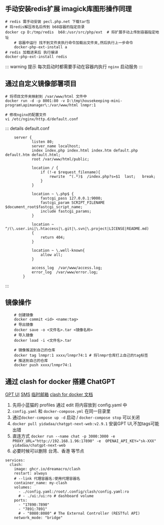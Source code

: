 ## 手动安装redis扩展  imagick库图形操作同理
```shell
# redis 需手动安装 pecl.php.net 下载tar包
# 将redis解压改名后传到 b68容器的指定目录
docker cp D:/tmp/redis  b68:/usr/src/php/ext  # 将扩展手动上传到容器指定地址
    # 容器中运行 找不到文件夹执行命令加载出文件夹,然后执行上一步命令
    docker-php-ext-install a 
# redis 加载进来后 执行编译
docker-php-ext-install redis
```
::: warning 提示
每次启动时都需要手动在容器内执行 `nginx` 启动服务
:::

## 通过自定义镜像部署项目
```shell
# 将项目文件夹映射到 /var/www/html 文件中
docker run -d -p 8001:80 -v D:\tmp\housekeeping-mini-program\apimanager\:/var/www/html lnmpr:1

# 修改nginx的配置文件
vi /etc/nginx/http.d/default.conf
```

::: details default.conf
```shell
    server {
            listen 80;
            server_name localhost;
            index index.php index.html index.htm default.php default.htm default.html;
            root /var/www/html/public;
    
            location / {
                if (!-e $request_filename){
                    rewrite  ^(.*)$  /index.php?s=$1  last;   break;
                }
            }
        
            location ~ \.php$ {
                fastcgi_pass 127.0.0.1:9000;
                fastcgi_param SCRIPT_FILENAME $document_root$fastcgi_script_name;
                include fastcgi_params;
            }
        
            location ~ ^/(\.user.ini|\.htaccess|\.git|\.svn|\.project|LICENSE|README.md)
            {
                return 404;
            }
        
            location ~ \.well-known{
                allow all;
            }
        
            access_log  /var/www/access.log;
            error_log  /var/www/error.log;
        }
```
:::


## 镜像操作
```shell
    # 创建镜像
    docker commit <id> <name:tag>
    # 导出镜像
    docker save -o <文件名>.tar <镜像名称>
    # 导入镜像
    docker load -i <文件名>.tar
    
    # 镜像推送到自己的仓库
    docker tag lnmpr:1 xxxx/lnmpr74:1 # 将lnmpr仓库打上自己的tag标签
    # 推送到自己的仓库
    docker push xxxx/lnmpr74:1
```

## 通过 clash for docker 搭建 ChatGPT
[GPT UI](https://github.com/Yidadaa/ChatGPT-Next-Web/blob/main/README_CN.md#%E9%83%A8%E7%BD%B2)
[SMS](https://sms-activate.org/cn)
[临时邮箱](https://temp-mail.org/)
[clash for docker 文档](https://dreamacro.github.io/clash/introduction/service.html#docker)

1. 先将小蓝猫的 profiles 通过 edit 将内容放到 config.yaml 中
2. `config.yaml` 和 `docker-compose.yml` 在同一目录里
3. 通过`docker-compose up -d` 启动  / `docker-compose stop` 可以关闭
4. `docker pull yidadaa/chatgpt-next-web:v2.9.1` 安装GPT UI,不加tags可能出错
6. 直连方式 `docker run --name chat -p 3000:3000 -e PROXY_URL="http://192.168.1.96:17890" -e  OPENAI_API_KEY="sk-XXX" yidadaa/chatgpt-next-web`
7. 必要时候可以删除 台湾、香港 等节点
```shell
services:
  clash:
    image: ghcr.io/dreamacro/clash
    restart: always
    # --link 代理容器名:使用代理容器名 
    container_name: my-clash
    volumes:
      - ./config.yaml:/root/.config/clash/config.yaml:ro
      # - ./ui:/ui:ro # dashboard volume
    ports:
      - "17890:7890"
      - "7891:7891"
      # - "8080:8080" # The External Controller (RESTful API)
    network_mode: "bridge"
```